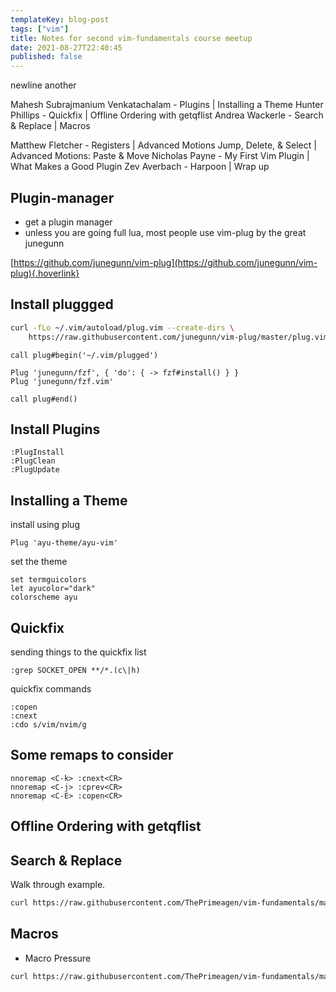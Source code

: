 ```yaml
---
templateKey: blog-post
tags: ["vim"]
title: Notes for second vim-fundamentals course meetup
date: 2021-08-27T22:40:45
published: false
---
```


newline
another

Mahesh Subrajmanium Venkatachalam - Plugins | Installing a Theme
Hunter Phillips - Quickfix | Offline Ordering with getqflist
Andrea Wackerle - Search & Replace | Macros

Matthew Fletcher - Registers | Advanced Motions Jump, Delete, & Select | Advanced Motions: Paste & Move
Nicholas Payne - My First Vim Plugin | What Makes a Good Plugin
Zev Averbach - Harpoon | Wrap up

## Plugin-manager

- get a plugin manager
- unless you are going full lua, most people use vim-plug by the great junegunn

[https://github.com/junegunn/vim-plug](https://github.com/junegunn/vim-plug){.hoverlink}

## Install pluggged

```bash
curl -fLo ~/.vim/autoload/plug.vim --create-dirs \
    https://raw.githubusercontent.com/junegunn/vim-plug/master/plug.vim
```

```vim
call plug#begin('~/.vim/plugged')

Plug 'junegunn/fzf', { 'do': { -> fzf#install() } }
Plug 'junegunn/fzf.vim'

call plug#end()
```

## Install Plugins

```vim
:PlugInstall
:PlugClean
:PlugUpdate
```

## Installing a Theme

install using plug

```vim
Plug 'ayu-theme/ayu-vim'
```

set the theme

```vim
set termguicolors
let ayucolor="dark"
colorscheme ayu
```

## Quickfix

sending things to the quickfix list

```vim
:grep SOCKET_OPEN **/*.(c\|h)
```

quickfix commands

```vim
:copen
:cnext
:cdo s/vim/nvim/g
```

## Some remaps to consider

```vim
nnoremap <C-k> :cnext<CR>
nnoremap <C-j> :cprev<CR>
nnoremap <C-E> :copen<CR>
```

## Offline Ordering with getqflist

## Search & Replace

Walk through example.

```bash
curl https://raw.githubusercontent.com/ThePrimeagen/vim-fundamentals/master/course-website/lessons/exercise-3-search-and-replace.md > exercise.md && vim exercise.md
```

## Macros

- Macro Pressure

```bash
curl https://raw.githubusercontent.com/ThePrimeagen/vim-fundamentals/master/course-website/lessons/exercise-4-macros.md > exercise.md && vim exercise.md
```

